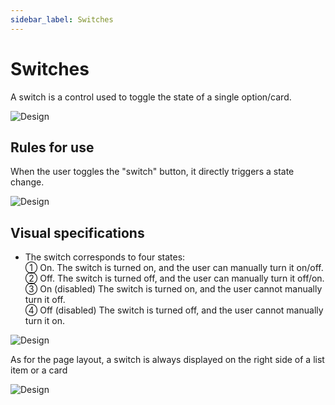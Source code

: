 ```yaml
---
sidebar_label: Switches
---
```


# Switches

A switch is a control used to toggle the state of a single option/card.

![Design](/img/design/switches_1.png)

## Rules for use

When the user toggles the "switch" button, it directly triggers a state change. 

![Design](/img/design/switches_2.png)

## Visual specifications

- The switch corresponds to four states:  
① On. The switch is turned on, and the user can manually turn it on/off.  
② Off. The switch is turned off, and the user can manually turn it off/on.  
③ On (disabled) The switch is turned on, and the user cannot manually turn it off.  
④ Off (disabled) The switch is turned off, and the user cannot manually turn it on.

![Design](/img/design/switches_3.png)

As for the page layout, a switch is always displayed on the right side of a list item or a card 

![Design](/img/design/switches_4.png)